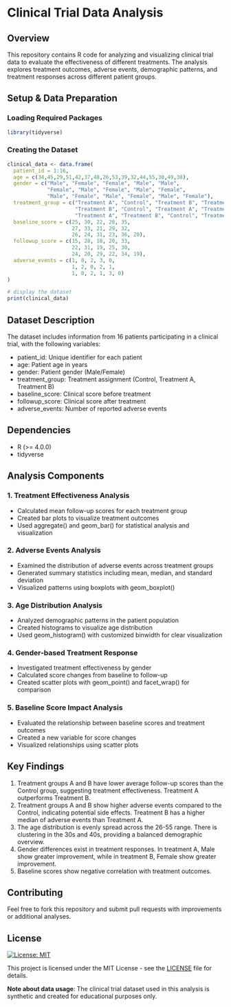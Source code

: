 # Clinical Trial Data Analysis


## Overview
This repository contains R code for analyzing and visualizing clinical trial data to evaluate the effectiveness of different treatments. The analysis explores treatment outcomes, adverse events, demographic patterns, and treatment responses across different patient groups.


## Setup & Data Preparation
### Loading Required Packages

```r
library(tidyverse)
```

### Creating the Dataset

```r
clinical_data <- data.frame(
  patient_id = 1:16,
  age = c(34,45,29,51,42,37,48,26,53,39,32,44,55,30,49,38),
  gender = c("Male", "Female", "Female", "Male", "Male",
             "Female", "Male", "Female", "Male", "Female",
             "Male", "Female", "Male", "Female", "Male", "Female"),
  treatment_group = c("Treatment A", "Control", "Treatment B", "Treatment A", "Control",
                      "Treatment B", "Control", "Treatment A", "Treatment B", "Control",
                      "Treatment A", "Treatment B", "Control", "Treatment A", "Treatment B", "Control"),
  baseline_score = c(25, 30, 22, 28, 35,
                     27, 33, 21, 29, 32,
                     26, 24, 31, 23, 36, 20),
  followup_score = c(15, 28, 18, 20, 33,
                     22, 31, 19, 25, 30,
                     24, 20, 29, 22, 34, 19),
  adverse_events = c(1, 0, 2, 3, 0,
                     1, 2, 0, 2, 1,
                     1, 0, 2, 1, 3, 0)
)

# display the dataset
print(clinical_data)
```


## Dataset Description
The dataset includes information from 16 patients participating in a clinical trial, with the following variables:
- patient_id: Unique identifier for each patient
- age: Patient age in years
- gender: Patient gender (Male/Female)
- treatment_group: Treatment assignment (Control, Treatment A, Treatment B)
- baseline_score: Clinical score before treatment
- followup_score: Clinical score after treatment
- adverse_events: Number of reported adverse events


## Dependencies
- R (>= 4.0.0)
- tidyverse


## Analysis Components
### 1. Treatment Effectiveness Analysis
- Calculated mean follow-up scores for each treatment group
- Created bar plots to visualize treatment outcomes
- Used aggregate() and geom_bar() for statistical analysis and visualization

### 2. Adverse Events Analysis
- Examined the distribution of adverse events across treatment groups
- Generated summary statistics including mean, median, and standard deviation
- Visualized patterns using boxplots with geom_boxplot()

### 3. Age Distribution Analysis
- Analyzed demographic patterns in the patient population
- Created histograms to visualize age distribution
- Used geom_histogram() with customized binwidth for clear visualization

### 4. Gender-based Treatment Response
- Investigated treatment effectiveness by gender
- Calculated score changes from baseline to follow-up
- Created scatter plots with geom_point() and facet_wrap() for comparison

### 5. Baseline Score Impact Analysis
- Evaluated the relationship between baseline scores and treatment outcomes
- Created a new variable for score changes
- Visualized relationships using scatter plots


## Key Findings
1. Treatment groups A and B have lower average follow-up scores than the Control group, suggesting treatment effectiveness. Treatment A outperforms Treatment B.
2. Treatment groups A and B show higher adverse events compared to the Control, indicating potential side effects. Treatment B has a higher median of adverse events than Treatment A.
3. The age distribution is evenly spread across the 26-55 range. There is clustering in the 30s and 40s, providing a balanced demographic overview.
4. Gender differences exist in treatment responses. In treatment A, Male show greater improvement, while in treatment B, Female show greater improvement.
5. Baseline scores show negative correlation with treatment outcomes.


## Contributing
Feel free to fork this repository and submit pull requests with improvements or additional analyses.


## License

[![License: MIT](https://img.shields.io/badge/License-MIT-yellow.svg)](https://opensource.org/licenses/MIT)

This project is licensed under the MIT License - see the [LICENSE](LICENSE) file for details.

**Note about data usage**: The clinical trial dataset used in this analysis is synthetic and created for educational purposes only.
